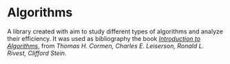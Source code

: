 # Algorithms

A library created with aim to study different types of algorithms and analyze their efficiency. It was used as bibliography the book [_Introduction to Algorithms_](https://en.wikipedia.org/wiki/Introduction_to_Algorithms), from _Thomas H. Cormen, Charles E. Leiserson, Ronald L. Rivest, Clifford Stein_.
